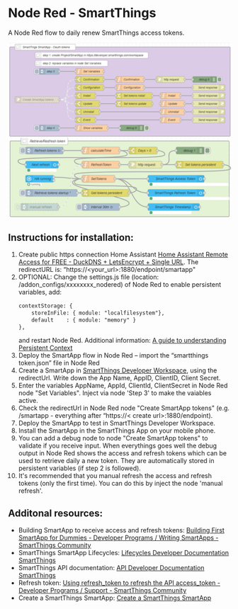 # Node Red - SmartThings

A Node Red flow to daily renew SmartThings access tokens.

![SmartThings flow](images/smartthings_flow.png)

## Instructions for installation:

1. Create public https connection Home Assistant [Home Assistant Remote Access for FREE - DuckDNS + LetsEncrypt + Single URL](https://www.youtube.com/watch?v=AK5E2T5tWyM). The redirectURL is: “https://<your_url>:1880/endpoint/smartapp"
1. OPTIONAL: Change the settings.js file (location: /addon_configs/xxxxxxxx_nodered) of Node Red to enable persistent variables, add:
    ```
    contextStorage: {
	    storeInFile: { module: "localfilesystem"},
        default    : { module: "memory" }
    }, 
    ```
    and restart Node Red. Additional information: [A guide to understanding Persistent Context](https://discourse.nodered.org/t/a-guide-to-understanding-persistent-context/4115)
1. Deploy the SmartApp flow in Node Red – import the “smartthings token.json” file in Node Red
1. Create a SmartApp in [SmartThings Developer Workspace](https://developer.smartthings.com/workspace), using the redirectUrl. Write down the App Name, AppID, ClientID, Client Secret.
1. Enter the variables AppName, AppId, ClientId, ClientSecret in Node Red node "Set Variables". Inject via node 'Step 3' to make the vaiables active.
1. Check the redirectUrl in Node Red node "Create SmartApp tokens" (e.g. /smartapp - everything after “https://< create url>:1880/endpoint). 
1. Deploy the SmartApp to test in SmartThings Developer Workspace.
1. Install the SmartApp in the SmartThings App on your mobile phone.
1. You can add a debug node to node "Create SmartApp tokens" to validate if you receive input. When everythings goes well the debug output in Node Red shows the access and refresh tokens which can be used to retrieve daily a new token. They are automatically stored in persistent variables (if step 2 is followed).
1. It's recommended that you manual refresh the access and refresh tokens (only the first time). You can do this by inject the node 'manual refresh'.

## Additonal resources:
* Building SmartApp to receive access and refresh tokens: [Building First SmartApp for Dummies - Developer Programs / Writing SmartApps - SmartThings Community](https://community.smartthings.com/t/building-first-smartapp-for-dummies/251219)
* SmartThings SmartApp Lifecycles: [Lifecycles Developer Documentation SmartThings](https://developer.smartthings.com/docs/connected-services/lifecycles)
* SmartThings API documentation: [API Developer Documentation SmartThings](https://developer.smartthings.com/docs/api/public)
* Refresh token: [Using refresh_token to refresh the API access_token - Developer Programs / Support - SmartThings Community](https://community.smartthings.com/t/using-refresh-token-to-refresh-the-api-access-token/240168)
* Create a SmartThings SmartApp: [Create a SmartThings SmartApp](https://ndiesslin.com/blog/creating-a-smartthings-smartapp-part-1/)